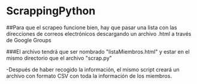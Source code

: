 # ScrappingPython


##Para que el scrapeo funcione bien, hay que pasar una lista con las direcciones de correos electrónicos descargando un archivo .html a través de Google Groups

###El archivo tendrá que ser nombrado "listaMiembros.html" y estar en el mismo directorio que el archivo "scrap.py"

-Después de haber recogido la información, el mismo script creará un archivo con formato CSV con toda la información de los miembros.
